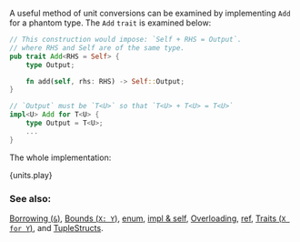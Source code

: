 A useful method of unit conversions can be examined by implementing `Add`
for a phantom type. The `Add` `trait` is examined below:

```rust
// This construction would impose: `Self + RHS = Output`.
// where RHS and Self are of the same type.
pub trait Add<RHS = Self> {
    type Output;

    fn add(self, rhs: RHS) -> Self::Output;
}

// `Output` must be `T<U>` so that `T<U> + T<U> = T<U>`
impl<U> Add for T<U> {
    type Output = T<U>;
    ...
}
```

The whole implementation:

{units.play}

### See also:

[Borrowing (`&`)](/scope/borrow.html),
[Bounds (`X: Y`)](/trait/bounds.html),
[enum](/custom_types/enum.html),
[impl & self](/fn/methods.html),
[Overloading](/trait/ops.html),
[ref](/scope/borrow/ref.html),
[Traits (`X for Y`)](/trait.html), and
[TupleStructs](/custom_types/structs.html).

